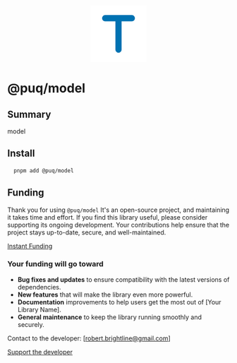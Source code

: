 <p align="center">
  <img src="https://raw.githubusercontent.com/rbrightline/puq/refs/heads/main/libs/model/favicon.png" alt="Logo" />
</p>

# @puq/model

## Summary

model

## Install

```bash
  pnpm add @puq/model
```

## Funding

Thank you for using `@puq/model` It's an open-source project, and maintaining it takes time and effort. If you find this library useful, please consider supporting its ongoing development. Your contributions help ensure that the project stays up-to-date, secure, and well-maintained.

[Instant Funding](https://cash.app/$puqlib)

### Your funding will go toward

- **Bug fixes and updates** to ensure compatibility with the latest versions of dependencies.
- **New features** that will make the library even more powerful.
- **Documentation** improvements to help users get the most out of [Your Library Name].
- **General maintenance** to keep the library running smoothly and securely.

Contact to the developer: [robert.brightline@gmail.com]

[Support the developer](https://cash.app/$puqlib)
